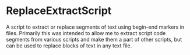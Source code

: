 # ReplaceExtractScript
A script to extract or replace segments of text using begin-end markers in files. Primarily this was intended to allow me to extract script code segments from various scripts and make them a part of other scripts, but can be used to replace blocks of text in any text file.
